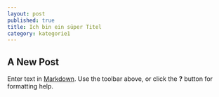 ```yaml
---
layout: post
published: true
title: Ich bin ein süper Titel
category: kategorie1
---
```



## A New Post

Enter text in [Markdown](http://daringfireball.net/projects/markdown/). Use the toolbar above, or click the **?** button for formatting help.
